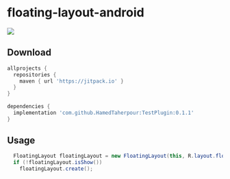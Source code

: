# floating-layout-android
[![](https://jitpack.io/v/HamedTaherpour/floating-layout-android.svg)](https://jitpack.io/#HamedTaherpour/floating-layout-android)


## Download
```gradle
allprojects {
  repositories {
    maven { url 'https://jitpack.io' }
  }
}
  
dependencies {
  implementation 'com.github.HamedTaherpour:TestPlugin:0.1.1'
}
```

## Usage
```java
  FloatingLayout floatingLayout = new FloatingLayout(this, R.layout.floating_layout, this);
  if (!floatingLayout.isShow())
    floatingLayout.create();
```


